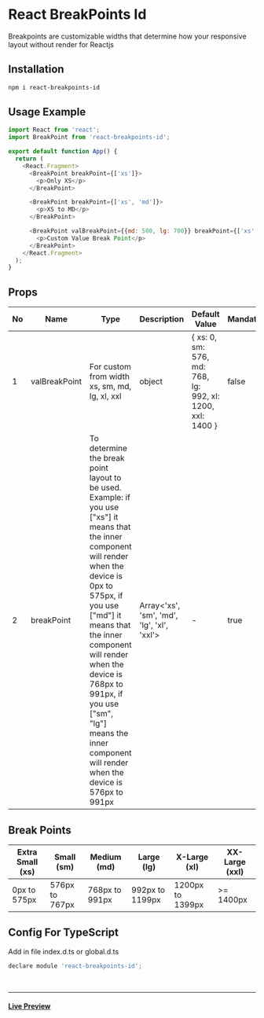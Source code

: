 # React BreakPoints Id

Breakpoints are customizable widths that determine how your responsive layout without render for Reactjs

## Installation

```bash
npm i react-breakpoints-id
```

## Usage Example

```javascript
import React from 'react';
import BreakPoint from 'react-breakpoints-id';

export default function App() {
  return (
    <React.Fragment>
      <BreakPoint breakPoint={['xs']}>
        <p>Only XS</p>
      </BreakPoint>

      <BreakPoint breakPoint={['xs', 'md']}>
        <p>XS to MD</p>
      </BreakPoint>

      <BreakPoint valBreakPoint={{md: 500, lg: 700}} breakPoint={['xs', 'md']}>
        <p>Custom Value Break Point</p>
      </BreakPoint>
    </React.Fragment>
  );
}

```

## Props

No | Name | Type | Description | Default Value | Mandatory
-- | ---- | ---  | --- | --- | ---
1  | valBreakPoint | For custom from width xs, sm, md, lg, xl, xxl | object | { xs: 0, sm: 576, md: 768, lg: 992, xl: 1200, xxl: 1400 } | false
2  | breakPoint | To determine the break point layout to be used. Example: if you use ["xs"] it means that the inner component will render when the device is 0px to 575px, if you use ["md"] it means that the inner component will render when the device is 768px to 991px, if you use ["sm", "lg"] means the inner component will render when the device is 576px to 991px | Array<'xs', 'sm', 'md', 'lg', 'xl', 'xxl'> | - | true

## Break Points 
Extra Small (xs) | Small (sm) | Medium (md) | Large (lg) | X-Large (xl) | XX-Large (xxl) |
-- | -- | -- | -- | -- | --
0px to 575px | 576px to 767px | 768px to 991px | 992px to 1199px | 1200px to 1399px | >= 1400px

## Config For TypeScript

Add in file index.d.ts or global.d.ts

```javascript
declare module 'react-breakpoints-id';
```

<br/>
<hr/>

#### [Live Preview](https://stackblitz.com/edit/react-l7qco7?file=src/App.js)

<br/>
